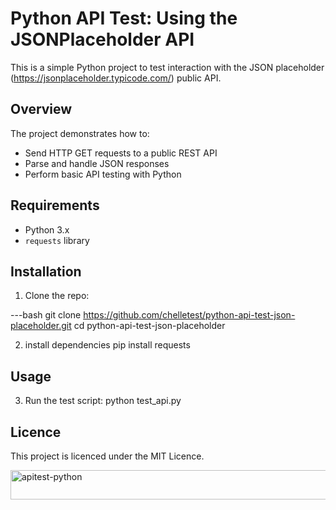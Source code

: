 # Python API Test: Using the JSONPlaceholder API

This is a simple Python project to test interaction with the JSON placeholder (https://jsonplaceholder.typicode.com/) public API.

## Overview

The project demonstrates how to:

- Send HTTP GET requests to a public REST API
- Parse and handle JSON responses
- Perform basic API testing with Python

## Requirements

- Python 3.x
- `requests` library

## Installation

1. Clone the repo:

---bash
git clone https://github.com/chelletest/python-api-test-json-placeholder.git
cd python-api-test-json-placeholder


2. install dependencies
pip install requests

## Usage

3. Run the test script:
python test_api.py

## Licence   

This project is licenced under the MIT Licence.

<img width="923" height="47" alt="apitest-python" src="https://github.com/user-attachments/assets/a1abcac6-ddaa-4398-b94d-8be219c50098" />

